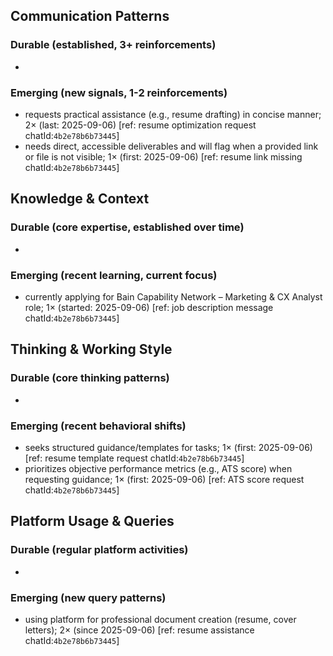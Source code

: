 ## Communication Patterns
### Durable (established, 3+ reinforcements)
-

### Emerging (new signals, 1-2 reinforcements)
- requests practical assistance (e.g., resume drafting) in concise manner; 2× (last: 2025-09-06) [ref: resume optimization request chatId:`4b2e78b6b73445`]
- needs direct, accessible deliverables and will flag when a provided link or file is not visible; 1× (first: 2025-09-06) [ref: resume link missing chatId:`4b2e78b6b73445`]

## Knowledge & Context
### Durable (core expertise, established over time)
-

### Emerging (recent learning, current focus)
- currently applying for Bain Capability Network – Marketing & CX Analyst role; 1× (started: 2025-09-06) [ref: job description message chatId:`4b2e78b6b73445`]

## Thinking & Working Style
### Durable (core thinking patterns)
-

### Emerging (recent behavioral shifts)
- seeks structured guidance/templates for tasks; 1× (first: 2025-09-06) [ref: resume template request chatId:`4b2e78b6b73445`]
- prioritizes objective performance metrics (e.g., ATS score) when requesting guidance; 1× (first: 2025-09-06) [ref: ATS score request chatId:`4b2e78b6b73445`]

## Platform Usage & Queries
### Durable (regular platform activities)
-

### Emerging (new query patterns)
- using platform for professional document creation (resume, cover letters); 2× (since 2025-09-06) [ref: resume assistance chatId:`4b2e78b6b73445`]